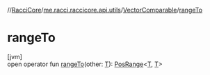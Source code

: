 //[RacciCore](../../../index.md)/[me.racci.raccicore.api.utils](../index.md)/[VectorComparable](index.md)/[rangeTo](range-to.md)

# rangeTo

[jvm]\
open operator fun [rangeTo](range-to.md)(other: [T](index.md)): [PosRange](../-pos-range/index.md)&lt;[T](index.md), [T](index.md)&gt;
